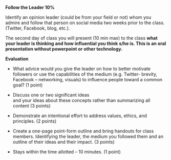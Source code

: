 **Follow the Leader  10%**

Identify an opinion leader \(could be from your field or not\) whom you admire and follow that person on social media two weeks prior to the class. \(Twitter, Facebook, blog, etc.\).

The second day of class you will present \(10 min max\) to the class **what your leader is thinking and how influential you think s/he is. This is an oral presentation without powerpoint or other technology.**

**Evaluation**

* What advice would you give the leader on how to better motivate followers or use the capabilities of the medium \(e.g. Twitter- brevity, Facebook – networking, visuals\) to influence people toward a common goal? \(1 point\)

* Discuss one or two significant ideas  
   and your ideas about these concepts rather than summarizing all content \(3 points\)

* Demonstrate an intentional effort to address values, ethics, and principles. \(2 points\)

* Create a one-page point-form outline and bring handouts for class members. Identifying the leader, the medium you followed them and an outline of their ideas and their impact. \(3 points\)

* Stays within the time allotted – 10 minutes. \(1 point\)



